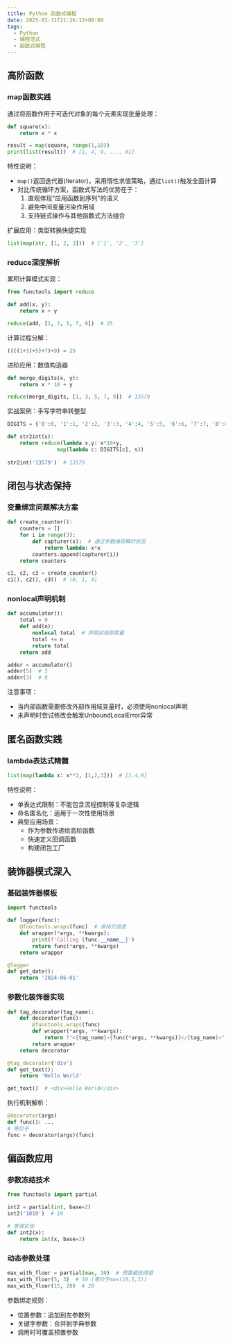 ```yaml
---
title: Python 函数式编程
date: 2025-03-31T21:26:13+08:00
tags:
  - Python
  - 编程范式
  - 函数式编程
---
```


## 高阶函数

### map函数实践

通过将函数作用于可迭代对象的每个元素实现批量处理：

```python
def square(x):
    return x * x

result = map(square, range(1,10))
print(list(result))  # [1, 4, 9, ..., 81]
```

特性说明：

- `map()`返回迭代器(Iterator)，采用惰性求值策略，通过`list()`触发全面计算
- 对比传统循环方案，函数式写法的优势在于：
  1. 直观体现"应用函数到序列"的语义
  2. 避免中间变量污染作用域
  3. 支持链式操作与其他函数式方法组合

扩展应用：类型转换快捷实现

```python
list(map(str, [1, 2, 3]))  # ['1', '2', '3']
```

### reduce深度解析

累积计算模式实现：

```python
from functools import reduce

def add(x, y):
    return x + y

reduce(add, [1, 3, 5, 7, 9])  # 25
```

计算过程分解：

```python
((((1+3)+5)+7)+9) = 25
```

进阶应用：数值构造器

```python
def merge_digits(x, y):
    return x * 10 + y

reduce(merge_digits, [1, 3, 5, 7, 9])  # 13579
```

实战案例：手写字符串转整型

```python
DIGITS = {'0':0, '1':1, '2':2, '3':3, '4':4, '5':5, '6':6, '7':7, '8':8, '9':9}

def str2int(s):
    return reduce(lambda x,y: x*10+y, 
                map(lambda c: DIGITS[c], s))
                
str2int('13579')  # 13579
```

## 闭包与状态保持

### 变量绑定问题解决方案

```python
def create_counter():
    counters = []
    for i in range(3):
        def capturer(x):  # 通过参数捕获瞬时状态
            return lambda: x*x
        counters.append(capturer(i))
    return counters

c1, c2, c3 = create_counter()
c1(), c2(), c3()  # (0, 1, 4)
```

### nonlocal声明机制

```python
def accumulator():
    total = 0
    def add(n):
        nonlocal total  # 声明非局部变量
        total += n
        return total
    return add

adder = accumulator()
adder(5)  # 5
adder(3)  # 8
```

注意事项：

- 当内部函数需要修改外部作用域变量时，必须使用nonlocal声明
- 未声明时尝试修改会触发UnboundLocalError异常

## 匿名函数实践

### lambda表达式精髓

```python
list(map(lambda x: x**2, [1,2,3]))  # [1,4,9]
```

特性说明：

- 单表达式限制：不能包含流程控制等复杂逻辑
- 命名匿名化：适用于一次性使用场景
- 典型应用场景：
  - 作为参数传递给高阶函数
  - 快速定义回调函数
  - 构建闭包工厂

## 装饰器模式深入

### 基础装饰器模板

```python
import functools

def logger(func):
    @functools.wraps(func)  # 保持元信息
    def wrapper(*args, **kwargs):
        print(f'Calling {func.__name__}')
        return func(*args, **kwargs)
    return wrapper

@logger
def get_date():
    return '2024-06-01'
```

### 参数化装饰器实现

```python
def tag_decorator(tag_name):
    def decorator(func):
        @functools.wraps(func)
        def wrapper(*args, **kwargs):
            return f"<{tag_name}>{func(*args, **kwargs)}</{tag_name}>"
        return wrapper
    return decorator

@tag_decorator('div')
def get_text():
    return 'Hello World'

get_text()  # <div>Hello World</div>
```

执行机制解析：

```python
@decorator(args)
def func(): ...
# 等价于
func = decorator(args)(func)
```

## 偏函数应用

### 参数冻结技术

```python
from functools import partial

int2 = partial(int, base=2)
int2('1010')  # 10

# 等效实现
def int2(x):
    return int(x, base=2)
```

### 动态参数处理

```python
max_with_floor = partial(max, 10)  # 预置最低阈值
max_with_floor(5, 3)  # 10 (等价于max(10,5,3))
max_with_floor(15, 20)  # 20
```

参数绑定规则：

- 位置参数：追加到左参数列
- 关键字参数：合并到字典参数
- 调用时可覆盖预置参数
